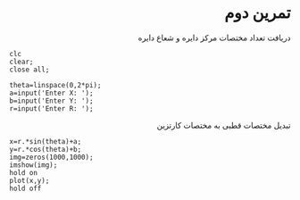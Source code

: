 <div dir = "rtl">
    <h1> تمرین دوم </h1>
</div>

<div dir="rtl">

 دریافت تعداد مختصات مرکز دایره و شعاع دایره
</div>

````
clc
clear;
close all;

theta=linspace(0,2*pi);
a=input('Enter X: ');
b=input('Enter Y: ');
r=input('Enter R: ');

````
<div dir="rtl">
تبدیل مختصات قطبی به مختصات کارتزین 
    
</div>


````
x=r.*sin(theta)+a;
y=r.*cos(theta)+b;
img=zeros(1000,1000);
imshow(img);
hold on
plot(x,y);
hold off
````
